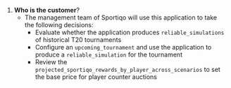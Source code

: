 1. **Who is the customer**?
   - The management team of Sportiqo will use this application to take the following decisions:
        - Evaluate whether the application produces `reliable_simulations` of historical T20 tournaments
        - Configure an `upcoming_tournament` and use the application to produce a `reliable_simulation` for the tournament
        - Review the `projected_sportiqo_rewards_by_player_across_scenarios` to set the base price for player counter auctions
